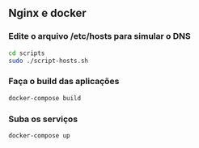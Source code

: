 ## Nginx e docker

### Edite o arquivo /etc/hosts para simular o DNS
```bash
cd scripts
sudo ./script-hosts.sh
```

### Faça o build das aplicações
```bash
docker-compose build
```

### Suba os serviços
```bash
docker-compose up
```